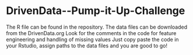 # DrivenData--Pump-it-Up-Challenge

The R file can be found in the repository.
The data files can be downloaded from the DrivenData.org
Look for the comments in the code for feature engineering and handling of missing values
Just copy paste the code in your Rstudio, assign paths to the data files and you are good to go!
